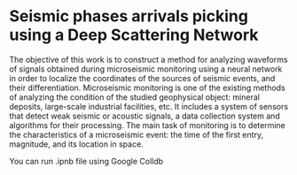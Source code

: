 # Seismic phases arrivals picking using a Deep Scattering Network
The objective of this work is to construct a method for analyzing waveforms of signals obtained during microseismic monitoring using a neural network in order to localize the coordinates of the sources of seismic events, and their differentiation.
Microseismic monitoring is one of the existing methods of analyzing the condition of the studied geophysical object: mineral deposits, large-scale industrial facilities, etc. It includes a system of sensors that detect weak seismic or acoustic signals, a data collection system and algorithms for their processing. The main task of monitoring is to determine the characteristics of a microseismic event: the time of the first entry, magnitude, and its location in space.

You can run .ipnb file using Google Colldb

